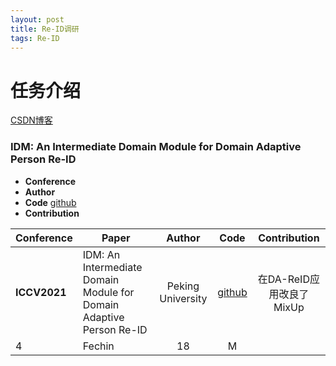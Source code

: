 ```yaml
---
layout: post
title: Re-ID调研
tags: Re-ID
---
```


# 任务介绍

[CSDN博客](https://blog.csdn.net/mzpmzk/article/details/81844261)


### IDM: An Intermediate Domain Module for Domain Adaptive Person Re-ID

- **Conference**
- **Author**
- **Code**
  [github](https://github.com/SikaStar/IDM)
- **Contribution**


| **Conference** | **Paper**   | **Author** | **Code** | **Contribution**|
|--    |---------|:--------:|:------:|:--:|
| **ICCV2021** | IDM: An Intermediate Domain Module for Domain Adaptive Person Re-ID | Peking University  | [github](https://github.com/SikaStar/IDM) | 在DA-ReID应用改良了MixUp|
| 4          | Fechin  | 18     | M    |         | 






